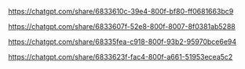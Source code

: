 https://chatgpt.com/share/6833610c-39e4-800f-bf80-ff0681663bc9

https://chatgpt.com/share/6833607f-52e8-800f-8007-8f0381ab5288

https://chatgpt.com/share/68335fea-c918-800f-93b2-95970bce6e94

https://chatgpt.com/share/6833623f-fac4-800f-a661-51953ecea5c2
